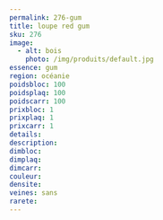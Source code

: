 ```yaml
---
permalink: 276-gum
title: loupe red gum
sku: 276
image: 
  - alt: bois
    photo: /img/produits/default.jpg
essence: gum
region: océanie
poidsbloc: 100
poidsplaq: 100
poidscarr: 100
prixbloc: 1
prixplaq: 1
prixcarr: 1
details: 
description: 
dimbloc: 
dimplaq: 
dimcarr: 
couleur: 
densite: 
veines: sans
rarete: 
---
```

